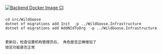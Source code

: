 

[![Backend Docker Image CI](https://github.com/zlzforever/WildGoose/actions/workflows/backend.yml/badge.svg)](https://github.com/zlzforever/WildGoose/actions/workflows/backend.yml)
###


```
cd src/WildGoose
dotnet ef migrations add Init  -p ../WildGoose.Infrastructure
dotnet ef migrations add AddNIdToOrg  -p ../WildGoose.Infrastructure
 
```

``` 
更新后，检查设置机构管理员后， 角色是否正确增加了
锁定功能是否正常
```
